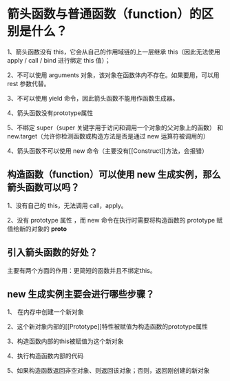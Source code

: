 <!--
 * @Author: wang_yechao
 * @Date: 2020-10-10 21:22:31
-->
# 箭头函数与普通函数（function）的区别是什么？ 

1、箭头函数没有 this，它会从自己的作用域链的上一层继承 this（因此无法使用 apply / call / bind 进行绑定 this 值）；

2、不可以使用 arguments 对象，该对象在函数体内不存在。如果要用，可以用 rest 参数代替。

3、不可以使用 yield 命令，因此箭头函数不能用作函数生成器。

4、箭头函数没有prototype属性

5、不绑定 super（super 关键字用于访问和调用一个对象的父对象上的函数） 和 new.target（允许你检测函数或构造方法是否是通过 new 运算符被调用的）

4、箭头函数不可以使用 new 命令（主要没有[[Construct]]方法，会报错）

## 构造函数（function）可以使用 new 生成实例，那么箭头函数可以吗？

1、没有自己的 this，无法调用 call，apply。

2、没有 prototype 属性 ，而 new 命令在执行时需要将构造函数的 prototype 赋值给新的对象的 __proto__

## 引入箭头函数的好处？

主要有两个方面的作用：更简短的函数并且不绑定this。

## new 生成实例主要会进行哪些步骤？

1、 在内存中创建一个新对象

2、这个新对象内部的[[Prototype]]特性被赋值为构造函数的prototype属性

3、构造函数内部的this被赋值为这个新对象

4、执行构造函数内部的代码

5、如果构造函数返回非空对象、则返回该对象；否则，返回刚创建的新对象